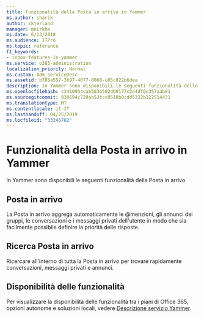 ```yaml
---
title: Funzionalità della Posta in arrivo in Yammer
ms.author: sharik
author: skjerland
manager: mnirkhe
ms.date: 6/13/2018
ms.audience: ITPro
ms.topic: reference
f1_keywords:
- inbox-features-in-yammer
ms.service: o365-administration
localization_priority: Normal
ms.custom: Adm_ServiceDesc
ms.assetid: b785a557-3697-4077-8008-c85c822b6dea
description: In Yammer sono disponibili le seguenti funzionalità della Posta in arrivo.
ms.openlocfilehash: c3410934cab503b502db9177c2d4df0c357aab01
ms.sourcegitcommit: 830694c729ab53fcc8518b0cdd5322b322514431
ms.translationtype: MT
ms.contentlocale: it-IT
ms.lasthandoff: 04/25/2019
ms.locfileid: "33246782"
---
```

# <a name="inbox-features-in-yammer"></a>Funzionalità della Posta in arrivo in Yammer

In Yammer sono disponibili le seguenti funzionalità della Posta in arrivo.
  
## <a name="inbox"></a>Posta in arrivo
<a name="bkmk_Inbox"> </a>

La Posta in arrivo aggrega automaticamente le @menzioni, gli annunci dei gruppi, le conversazioni e i messaggi privati dell'utente in modo che sia facilmente possibile definire la priorità delle risposte.
  
## <a name="inbox-search"></a>Ricerca Posta in arrivo
<a name="bkmk_InboxSearch"> </a>

Ricercare all'interno di tutta la Posta in arrivo per trovare rapidamente conversazioni, messaggi privati e annunci.
  
## <a name="feature-availability"></a>Disponibilità delle funzionalità
<a name="bkmk_InboxSearch"> </a>

Per visualizzare la disponibilità delle funzionalità tra i piani di Office 365, opzioni autonome e soluzioni locali, vedere [Descrizione servizio Yammer](yammer-service-description.md).
  

